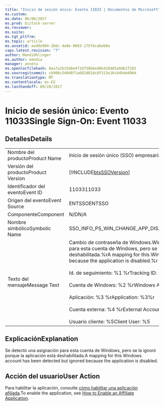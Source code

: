 ```yaml
---
title: "Inicio de sesión único: Evento 11033 | Documentos de Microsoft"
ms.custom: 
ms.date: 06/08/2017
ms.prod: biztalk-server
ms.reviewer: 
ms.suite: 
ms.tgt_pltfrm: 
ms.topic: article
ms.assetid: eed8e984-2b6c-4a9e-8603-175fdcabeb0a
caps.latest.revision: "7"
author: MandiOhlinger
ms.author: mandia
manager: anneta
ms.openlocfilehash: 8aa7a2b35d8e4f2d758b6ed0b420405a94b2f102
ms.sourcegitcommit: cb908c540d8f1a692d01dc8f313e16cb4b4e696d
ms.translationtype: MT
ms.contentlocale: es-ES
ms.lasthandoff: 09/20/2017
---
```

# <a name="single-sign-on-event-11033"></a><span data-ttu-id="6e2f7-102">Inicio de sesión único: Evento 11033</span><span class="sxs-lookup"><span data-stu-id="6e2f7-102">Single Sign-On: Event 11033</span></span>
## <a name="details"></a><span data-ttu-id="6e2f7-103">Detalles</span><span class="sxs-lookup"><span data-stu-id="6e2f7-103">Details</span></span>  
  
|||  
|-|-|  
|<span data-ttu-id="6e2f7-104">Nombre del producto</span><span class="sxs-lookup"><span data-stu-id="6e2f7-104">Product Name</span></span>|<span data-ttu-id="6e2f7-105">Inicio de sesión único (SSO) empresarial</span><span class="sxs-lookup"><span data-stu-id="6e2f7-105">Enterprise Single Sign-On</span></span>|  
|<span data-ttu-id="6e2f7-106">Versión del producto</span><span class="sxs-lookup"><span data-stu-id="6e2f7-106">Product Version</span></span>|[!INCLUDE[btsSSOVersion](../includes/btsssoversion-md.md)]|  
|<span data-ttu-id="6e2f7-107">Identificador del evento</span><span class="sxs-lookup"><span data-stu-id="6e2f7-107">Event ID</span></span>|<span data-ttu-id="6e2f7-108">11033</span><span class="sxs-lookup"><span data-stu-id="6e2f7-108">11033</span></span>|  
|<span data-ttu-id="6e2f7-109">Origen del evento</span><span class="sxs-lookup"><span data-stu-id="6e2f7-109">Event Source</span></span>|<span data-ttu-id="6e2f7-110">ENTSSO</span><span class="sxs-lookup"><span data-stu-id="6e2f7-110">ENTSSO</span></span>|  
|<span data-ttu-id="6e2f7-111">Componente</span><span class="sxs-lookup"><span data-stu-id="6e2f7-111">Component</span></span>|<span data-ttu-id="6e2f7-112">N/D</span><span class="sxs-lookup"><span data-stu-id="6e2f7-112">N/A</span></span>|  
|<span data-ttu-id="6e2f7-113">Nombre simbólico</span><span class="sxs-lookup"><span data-stu-id="6e2f7-113">Symbolic Name</span></span>|<span data-ttu-id="6e2f7-114">SSO_INFO_PS_WIN_CHANGE_APP_DISABLED</span><span class="sxs-lookup"><span data-stu-id="6e2f7-114">SSO_INFO_PS_WIN_CHANGE_APP_DISABLED</span></span>|  
|<span data-ttu-id="6e2f7-115">Texto del mensaje</span><span class="sxs-lookup"><span data-stu-id="6e2f7-115">Message Text</span></span>|<span data-ttu-id="6e2f7-116">Cambio de contraseña de Windows.</span><span class="sxs-lookup"><span data-stu-id="6e2f7-116">Windows password change.</span></span> <span data-ttu-id="6e2f7-117">Se detectó una asignación para esta cuenta de Windows, pero se la ignoró porque la aplicación está deshabilitada.%r</span><span class="sxs-lookup"><span data-stu-id="6e2f7-117">A mapping for this Windows account has been detected but ignored because the application is disabled.%r</span></span><br /><br /> <span data-ttu-id="6e2f7-118">Id. de seguimiento: %1 %r</span><span class="sxs-lookup"><span data-stu-id="6e2f7-118">Tracking ID: %1%r</span></span><br /><br /> <span data-ttu-id="6e2f7-119">Cuenta de Windows: %2 %r</span><span class="sxs-lookup"><span data-stu-id="6e2f7-119">Windows Account: %2%r</span></span><br /><br /> <span data-ttu-id="6e2f7-120">Aplicación: %3 %r</span><span class="sxs-lookup"><span data-stu-id="6e2f7-120">Application: %3%r</span></span><br /><br /> <span data-ttu-id="6e2f7-121">Cuenta externa: %4 %r</span><span class="sxs-lookup"><span data-stu-id="6e2f7-121">External Account: %4%r</span></span><br /><br /> <span data-ttu-id="6e2f7-122">Usuario cliente: %5</span><span class="sxs-lookup"><span data-stu-id="6e2f7-122">Client User: %5</span></span>|  
  
## <a name="explanation"></a><span data-ttu-id="6e2f7-123">Explicación</span><span class="sxs-lookup"><span data-stu-id="6e2f7-123">Explanation</span></span>  
 <span data-ttu-id="6e2f7-124">Se detectó una asignación para esta cuenta de Windows, pero se la ignoró porque la aplicación está deshabilitada.</span><span class="sxs-lookup"><span data-stu-id="6e2f7-124">A mapping for this Windows account has been detected but ignored because the application is disabled.</span></span>  
  
## <a name="user-action"></a><span data-ttu-id="6e2f7-125">Acción del usuario</span><span class="sxs-lookup"><span data-stu-id="6e2f7-125">User Action</span></span>  
 <span data-ttu-id="6e2f7-126">Para habilitar la aplicación, consulte [cómo habilitar una aplicación afiliada](../core/how-to-enable-an-affiliate-application.md).</span><span class="sxs-lookup"><span data-stu-id="6e2f7-126">To enable the application, see [How to Enable an Affiliate Application](../core/how-to-enable-an-affiliate-application.md).</span></span>